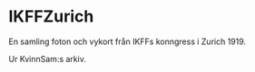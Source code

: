# IKFFZurich

En samling foton och vykort från IKFFs konngress i Zurich 1919. 

Ur KvinnSam:s arkiv.
